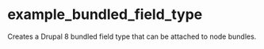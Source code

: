# example_bundled_field_type
Creates a Drupal 8 bundled field type that can be attached to node bundles.
